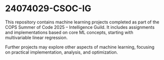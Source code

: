 # 24074029-CSOC-IG

This repository contains machine learning projects completed as part of the COPS Summer of Code 2025 – Intelligence Guild. It includes assignments and implementations based on core ML concepts, starting with multivariable linear regression.

Further projects may explore other aspects of machine learning, focusing on practical implementation, analysis, and optimization.
